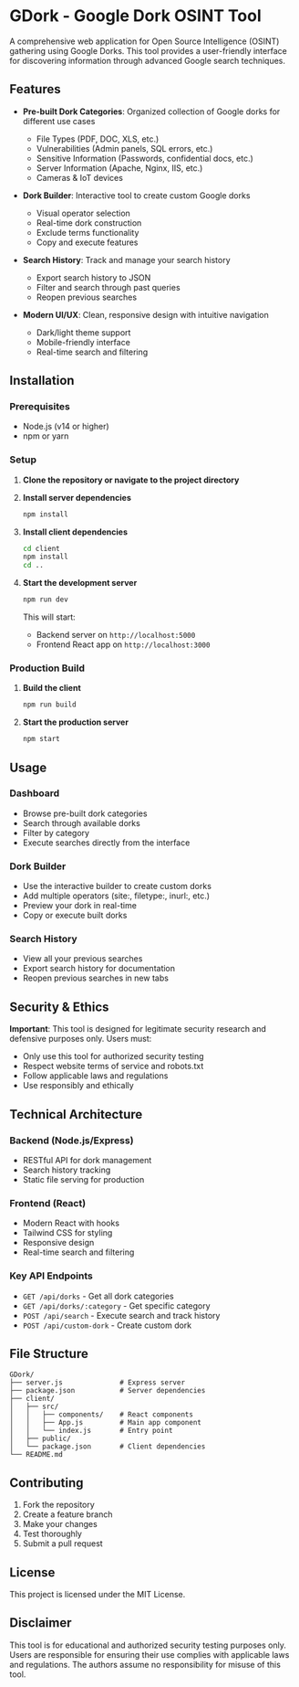 # GDork - Google Dork OSINT Tool

A comprehensive web application for Open Source Intelligence (OSINT) gathering using Google Dorks. This tool provides a user-friendly interface for discovering information through advanced Google search techniques.

## Features

- **Pre-built Dork Categories**: Organized collection of Google dorks for different use cases
  - File Types (PDF, DOC, XLS, etc.)
  - Vulnerabilities (Admin panels, SQL errors, etc.)
  - Sensitive Information (Passwords, confidential docs, etc.)
  - Server Information (Apache, Nginx, IIS, etc.)
  - Cameras & IoT devices

- **Dork Builder**: Interactive tool to create custom Google dorks
  - Visual operator selection
  - Real-time dork construction
  - Exclude terms functionality
  - Copy and execute features

- **Search History**: Track and manage your search history
  - Export search history to JSON
  - Filter and search through past queries
  - Reopen previous searches

- **Modern UI/UX**: Clean, responsive design with intuitive navigation
  - Dark/light theme support
  - Mobile-friendly interface
  - Real-time search and filtering

## Installation

### Prerequisites
- Node.js (v14 or higher)
- npm or yarn

### Setup

1. **Clone the repository or navigate to the project directory**

2. **Install server dependencies**
   ```bash
   npm install
   ```

3. **Install client dependencies**
   ```bash
   cd client
   npm install
   cd ..
   ```

4. **Start the development server**
   ```bash
   npm run dev
   ```

   This will start:
   - Backend server on `http://localhost:5000`
   - Frontend React app on `http://localhost:3000`

### Production Build

1. **Build the client**
   ```bash
   npm run build
   ```

2. **Start the production server**
   ```bash
   npm start
   ```

## Usage

### Dashboard
- Browse pre-built dork categories
- Search through available dorks
- Filter by category
- Execute searches directly from the interface

### Dork Builder
- Use the interactive builder to create custom dorks
- Add multiple operators (site:, filetype:, inurl:, etc.)
- Preview your dork in real-time
- Copy or execute built dorks

### Search History
- View all your previous searches
- Export search history for documentation
- Reopen previous searches in new tabs

## Security & Ethics

**Important**: This tool is designed for legitimate security research and defensive purposes only. Users must:

- Only use this tool for authorized security testing
- Respect website terms of service and robots.txt
- Follow applicable laws and regulations
- Use responsibly and ethically

## Technical Architecture

### Backend (Node.js/Express)
- RESTful API for dork management
- Search history tracking
- Static file serving for production

### Frontend (React)
- Modern React with hooks
- Tailwind CSS for styling
- Responsive design
- Real-time search and filtering

### Key API Endpoints
- `GET /api/dorks` - Get all dork categories
- `GET /api/dorks/:category` - Get specific category
- `POST /api/search` - Execute search and track history
- `POST /api/custom-dork` - Create custom dork

## File Structure

```
GDork/
├── server.js              # Express server
├── package.json           # Server dependencies
├── client/
│   ├── src/
│   │   ├── components/    # React components
│   │   ├── App.js         # Main app component
│   │   └── index.js       # Entry point
│   ├── public/
│   └── package.json       # Client dependencies
└── README.md
```

## Contributing

1. Fork the repository
2. Create a feature branch
3. Make your changes
4. Test thoroughly
5. Submit a pull request

## License

This project is licensed under the MIT License.

## Disclaimer

This tool is for educational and authorized security testing purposes only. Users are responsible for ensuring their use complies with applicable laws and regulations. The authors assume no responsibility for misuse of this tool.